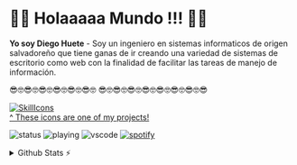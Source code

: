 # 👋👋 Holaaaaa Mundo !!! 👋👋
**Yo soy Diego Huete** - Soy un ingeniero en sistemas informaticos de origen salvadoreño que tiene ganas de ir creando una variedad de sistemas de escritorio como web con la finalidad de facilitar las tareas de manejo de información.


😎🤓😎🤓😎🤓😎🤓😎🤓😎🤓 😎🤓😎🤓😎🤓😎🤓😎🤓😎🤓😎🤓😎

[![SkillIcons](https://skillicons.dev/icons?i=linkedin,mysql,html,css,windows,pywordpress,vscode,visualstudio,ubuntu,sublime,postgres,github,git,cs,bitbucket,sqlserver)](https://skillicons.dev)<br/>
[^ These icons are one of my projects!](https://github.com/tandpfun/skill-icons)

![status](https://nocache.advaith.workers.dev?url=https://img.shields.io/endpoint?url=https://dev.discordprofiles.me/api/badge/status/276544649148235776?simple=true)
![playing](https://nocache.advaith.workers.dev?url=https://img.shields.io/endpoint?url=https://dev.discordprofiles.me/api/badge/playing/276544649148235776)
![vscode](https://nocache.advaith.workers.dev?url=https://img.shields.io/endpoint?url=https://dev.discordprofiles.me/api/badge/vscode/276544649148235776)
[![spotify](https://nocache.advaith.workers.dev?url=https://img.shields.io/endpoint?url=https://dev.discordprofiles.me/api/badge/spotify/276544649148235776)](https://dev.discordprofiles.me/openspotify/276544649148235776)

<details>
  <summary>Github Stats ⚡</summary>
  
  <a href="#">![Github stats](https://github-readme-stats.vercel.app/api?username=tandpfun&theme=blueberry&count_private=true&hide_border=true&line_height=20)</a>
  <a href="#">![Top Langs](https://github-readme-stats.vercel.app/api/top-langs/?username=tandpfun&layout=compact&theme=blueberry&count_private=true&hide_border=true)</a>
</details>